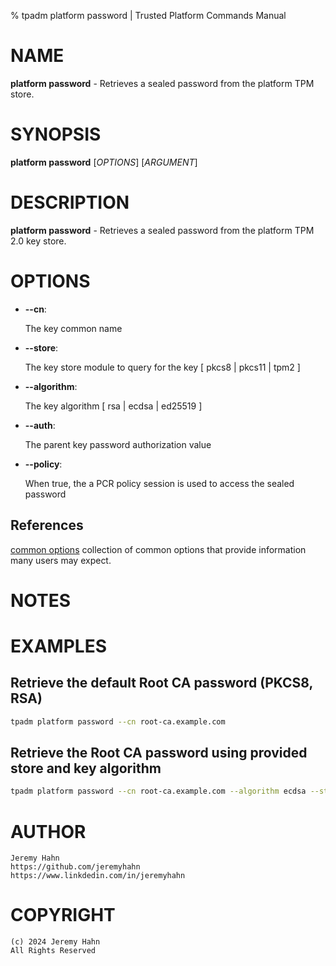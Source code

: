 % tpadm platform password | Trusted Platform Commands Manual

# NAME

**platform password** - Retrieves a sealed password from the platform TPM store.

# SYNOPSIS

**platform password** [*OPTIONS*] [*ARGUMENT*]

# DESCRIPTION

**platform password** - Retrieves a sealed password from the platform TPM 2.0 key store.


# OPTIONS

* **\--cn**:

    The key common name

* **\--store**:

    The key store module to query for the key [ pkcs8 | pkcs11 | tpm2 ]

* **\--algorithm**:

    The key algorithm [ rsa | ecdsa | ed25519 ]

* **\--auth**:

    The parent key password authorization value

* **\--policy**:

    When true, the a PCR policy session is used to access the sealed password


## References

[common options](common/options.md) collection of common options that provide
information many users may expect.

# NOTES


# EXAMPLES

## Retrieve the default Root CA password (PKCS8, RSA)
```bash
tpadm platform password --cn root-ca.example.com
```

## Retrieve the Root CA password using provided store and key algorithm
```bash
tpadm platform password --cn root-ca.example.com --algorithm ecdsa --store pkcs11
```

# AUTHOR
    Jeremy Hahn
    https://github.com/jeremyhahn
    https://www.linkdedin.com/in/jeremyhahn

# COPYRIGHT
    (c) 2024 Jeremy Hahn
    All Rights Reserved
